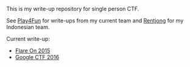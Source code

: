 
This is my write-up repository for single person CTF.

See [Play4Fun](http://p4f.github.io) for write-ups from my current team and [Rentjong](https://github.com/rentjongteam/) for my Indonesian team.

Current write-up:

* [Flare On 2015](flare-2015)
* [Google CTF 2016](google-ctf)
